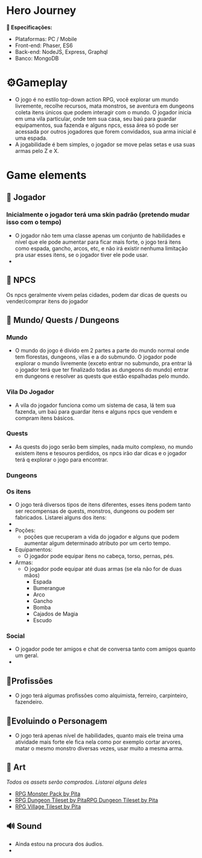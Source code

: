 # Hero Journey

**👥 Especificações:**

* Plataformas: PC / Mobile
* Front-end: Phaser, ES6
* Back-end: NodeJS, Express, Graphql
* Banco: MongoDB

  
# ⚙️Gameplay

* O jogo é no estilo top-down action RPG, você explorar um mundo livremente, recolhe recursos, mata monstros, se aventura em dungeons coleta itens únicos que podem interagir com o mundo. O jogador inicia em uma vila particular, onde tem sua casa, seu baú para guardar equipamentos, sua fazenda e alguns npcs, essa área só pode ser acessada por outros jogadores que forem convidados, sua arma inicial é uma espada.
* A jogabilidade é bem simples, o jogador se move pelas setas e usa suas armas pelo Z e X.

# Game elements

## 👤 Jogador

### Inicialmente o jogador terá uma skin padrão (pretendo mudar isso com o tempo)

* O jogador não tem uma classe apenas um conjunto de habilidades e nível que ele pode aumentar para ficar mais forte, o jogo terá itens como espada, gancho, arcos, etc, e não irá existir nenhuma limitação pra usar esses itens, se o jogador tiver ele pode usar.
*  

## 👥 NPCS

Os npcs geralmente vivem pelas cidades, podem dar dicas de quests ou vender/comprar itens do jogador

## 🏰 Mundo/ Quests / Dungeons

### Mundo

* O mundo do jogo é divido em 2 partes a parte do mundo normal onde tem florestas, dungeons, vilas e a do submundo. O jogador pode explorar o mundo livremente (exceto entrar no submundo, pra entrar lá o jogador terá que ter finalizado todas as dungeons do mundo) entrar em dungeons e resolver as quests que estão espalhadas pelo mundo.

### Vila Do Jogador

* A vila do jogador funciona como um sistema de casa, lá tem sua fazenda, um baú para guardar itens e alguns npcs que vendem e compram itens básicos.

### Quests

* As quests do jogo serão bem simples, nada muito complexo, no mundo existem itens e tesouros perdidos, os npcs irão dar dicas e o jogador terá q explorar o jogo para encontrar. 

### Dungeons

### Os itens

* O jogo terá diversos tipos de itens diferentes, esses itens podem tanto ser recompensas de quests, monstros, dungeons ou podem ser fabricados. Listarei alguns dos itens:
* 
* Poções:
  * poções que recuperam a vida do jogador e alguns que podem aumentar algum determinado atributo por um certo tempo.
* Equipamentos:
  * O jogador pode equipar itens no cabeça, torso, pernas, pés.
* Armas:
  * O jogador pode equipar até duas armas (se ela não for de duas mãos)
    * Espada 
    * Bumerangue
    * Arco 
    * Gancho
    * Bomba
    * Cajados de Magia
    * Escudo

### Social

* O jogador pode ter amigos e chat de conversa tanto com amigos quanto um geral.
* 

## 🧤Profissões

* O jogo terá algumas profissões como alquimista, ferreiro, carpinteiro, fazendeiro.

##  💪Evoluindo o Personagem

* O jogo terá apenas nível de habilidades, quanto mais ele treina uma atividade mais forte ele fica nela como por exemplo cortar arvores, matar o mesmo monstro diversas vezes, usar muito a mesma arma.

## 🎨 Art

*Todos os assets serão comprados. Listarei alguns deles*

* [RPG Monster Pack by Pita](https://pita.itch.io/rpg-monster-pack)
* [RPG Dungeon Tileset by Pita](https://pita.itch.io/rpg-dungeon-tileset)[RPG Dungeon Tileset by Pita](https://pita.itch.io/rpg-dungeon-tileset)
* [RPG Village Tileset by Pita](https://pita.itch.io/rpg-village-tileset) 

## 🔊 Sound

* Ainda estou na procura dos áudios.
* 